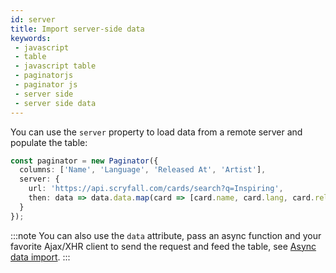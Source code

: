 ```yaml
---
id: server
title: Import server-side data
keywords:
 - javascript
 - table
 - javascript table
 - paginatorjs
 - paginator js
 - server side
 - server side data
---
```


You can use the `server` property to load data from a remote server and populate the table:

```ts paginator
const paginator = new Paginator({
  columns: ['Name', 'Language', 'Released At', 'Artist'],
  server: {
    url: 'https://api.scryfall.com/cards/search?q=Inspiring',
    then: data => data.data.map(card => [card.name, card.lang, card.released_at, card.artist])
  } 
});
```

:::note
You can also use the `data` attribute, pass an async function and your favorite Ajax/XHR client to send
the request and feed the table, see [Async data import](./import-async.md).
:::
